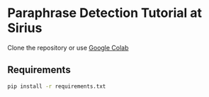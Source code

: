 # Paraphrase Detection Tutorial at Sirius

Clone the repository or use [Google Colab](https://colab.research.google.com/drive/14Flmt41t8oYI5AzCZ2aXXqtxi0wiv6d0)

## Requirements

```bash
pip install -r requirements.txt
```
